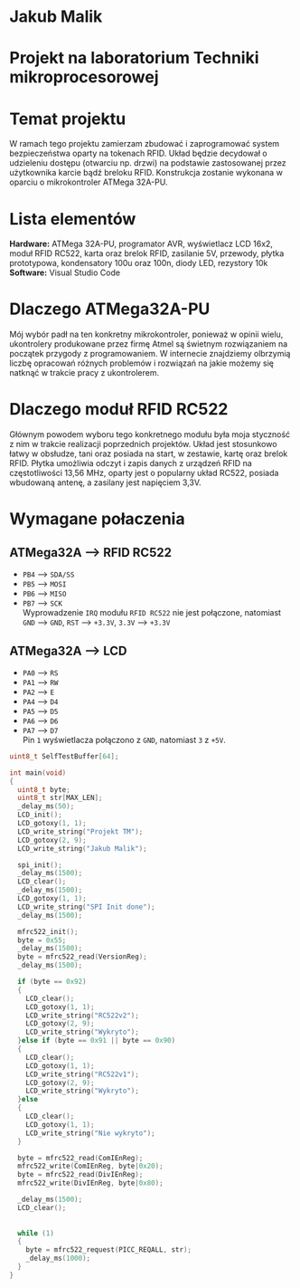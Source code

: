 # Jakub Malik
# Projekt na laboratorium Techniki mikroprocesorowej

# Temat projektu
W ramach tego projektu zamierzam zbudować i zaprogramować system bezpieczeństwa oparty na tokenach RFID. Układ będzie decydował o udzieleniu dostępu (otwarciu np. drzwi) na podstawie zastosowanej przez użytkownika karcie bądź breloku RFID. Konstrukcja zostanie wykonana w oparciu o mikrokontroler ATMega 32A-PU.

# Lista elementów
**Hardware:** ATMega 32A-PU, programator AVR, wyświetlacz LCD 16x2, moduł RFID RC522, karta oraz brelok RFID, zasilanie 5V, przewody, płytka prototypowa, kondensatory 100u oraz 100n, diody LED, rezystory 10k \
**Software:** Visual Studio Code

# Dlaczego ATMega32A-PU
Mój wybór padł na ten konkretny mikrokontroler, ponieważ w opinii wielu, ukontrolery produkowane przez firmę Atmel są świetnym rozwiązaniem na początek przygody z programowaniem. W internecie znajdziemy olbrzymią liczbę opracowań różnych problemów i rozwiązań na jakie możemy się natknąć w trakcie pracy z ukontrolerem.

# Dlaczego moduł RFID RC522
Głównym powodem wyboru tego konkretnego modułu była moja styczność z nim w trakcie realizacji poprzednich projektów. Układ jest stosunkowo łatwy w obsłudze, tani oraz posiada na start, w zestawie, kartę oraz brelok RFID. Płytka umożliwia odczyt i zapis danych z urządzeń RFID na częstotliwości 13,56 MHz, oparty jest o popularny układ RC522, posiada wbudowaną antenę, a zasilany jest napięciem 3,3V.

# Wymagane połaczenia
## ATMega32A ⟶ RFID RC522
- `PB4` ⟶ `SDA/SS`
- `PB5` ⟶ `MOSI`
- `PB6` ⟶ `MISO`
- `PB7` ⟶ `SCK`
\
Wyprowadzenie `IRQ` modułu `RFID RC522` nie jest połączone, natomiast `GND` ⟶ `GND`, `RST` ⟶ `+3.3V`, `3.3V` ⟶ `+3.3V`

## ATMega32A ⟶ LCD
- `PA0` ⟶ `RS`
- `PA1` ⟶ `RW`
- `PA2` ⟶ `E`
- `PA4` ⟶ `D4`
- `PA5` ⟶ `D5`
- `PA6` ⟶ `D6`
- `PA7` ⟶ `D7`
\
Pin `1` wyświetlacza połączono z `GND`, natomiast `3` z `+5V`.

```cpp
uint8_t SelfTestBuffer[64];

int main(void)
{
  uint8_t byte;
  uint8_t str[MAX_LEN];
  _delay_ms(50);
  LCD_init();
  LCD_gotoxy(1, 1);
  LCD_write_string("Projekt TM");
  LCD_gotoxy(2, 9);
  LCD_write_string("Jakub Malik");

  spi_init();
  _delay_ms(1500);
  LCD_clear();
  _delay_ms(1500);
  LCD_gotoxy(1, 1);
  LCD_write_string("SPI Init done");
  _delay_ms(1500);

  mfrc522_init();
  byte = 0x55;
  _delay_ms(1500);
  byte = mfrc522_read(VersionReg);
  _delay_ms(1500);

  if (byte == 0x92)
  {
    LCD_clear();
    LCD_gotoxy(1, 1);
    LCD_write_string("RC522v2");
    LCD_gotoxy(2, 9);
    LCD_write_string("Wykryto");    
  }else if (byte == 0x91 || byte == 0x90)
  {
    LCD_clear();
    LCD_gotoxy(1, 1);
    LCD_write_string("RC522v1");
    LCD_gotoxy(2, 9);
    LCD_write_string("Wykryto");
  }else
  {
    LCD_clear();
    LCD_gotoxy(1, 1);
    LCD_write_string("Nie wykryto");
  }

  byte = mfrc522_read(ComIEnReg);
  mfrc522_write(ComIEnReg, byte|0x20);
  byte = mfrc522_read(DivIEnReg);
  mfrc522_write(DivIEnReg, byte|0x80);

  _delay_ms(1500);
  LCD_clear();
  
    
  while (1)
  {
    byte = mfrc522_request(PICC_REQALL, str);
    _delay_ms(1000);
  }
}